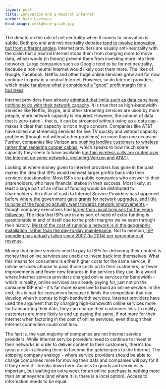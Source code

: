 ```yaml
---
layout: post
title: Innovation and a Neutral Internet
author: Nate Levesque
head-image: cellphone-graph.jpg
---
```


The debate on the role of net neutrality when it comes to innovation is subtle. Both pro and anti net-neutrality debates [tend to involve innovation, but from different angles](https://www.scientificamerican.com/article/the-net-neutrality-debate-in-2-minutes-or-less/). Internet providers are usually anti-neutrality with the claim that a neutral Internet stops them from charging more to move data, which would (in theory) prevent them from investing more into their networks. Large companies such as Google tend to be for net neutrality, because a non-neutral Internet would likely cost them more. The likes of Google, Facebook, Netflix and other huge online services grew and for now continue to grow in a neutral Internet. However, so do Internet providers, which [make far above what's considered a "good" profit margin for a business](https://www.technologyreview.com/s/510176/when-will-the-rest-of-us-get-google-fiber/).

Internet providers have already [admitted that limits such as data caps have nothing to do with their network capacity](https://arstechnica.com/business/2012/12/report-data-caps-just-a-cash-cow-for-internet-providers/). It is true that as high-bandwidth services like Netflix, Skype, and other streaming services are used by more people, more network capacity is required. However, the amount of data that is zero-rated - that is, it can be streamed without using up a data cap - makes it clear that capacity is not a huge concern. Companies like AT&T have rolled out streaming services for live TV quickly and without capacity problems (though not without other problems) on more than one occasion. Further, companies like Verizon are [pushing landline customers to wireless rather than repairing copper cables](https://arstechnica.com/information-technology/2016/10/verizon-workers-can-now-be-fired-if-they-fix-copper-phone-lines/?mc_cid=193eaa3dd3&mc_eid=ac30b8596a), which speaks to how much spare capacity they seem to have available ([certain wireless calls are routed over the Internet on some networks, including Verizon and AT&T](https://www.engadget.com/2014/05/01/att-volte-launch/)).

Looking at where money given to Internet providers has gone in the past makes the idea that ISPs would reinvest larger profits back into their services questionable. Most ISPs are public companies who answer to their shareholders, who have financial stakes in their success. Most likely, at least a large part of an influx of funding would be distributed to shareholders. An influx of cash to Internet Service Providers has happened before [where the government gave grants for network upgrades, and little to none of the funding actually went towards network improvements](https://web-beta.archive.org/web/20140301130958/http://www.pbs.org/cringely/pulpit/2007/pulpit_20070810_002683.html) - though company executives had [larger than usual bonuses for the years following](http://www.forbes.com/lists/2012/12/ceo-compensation-12_Brian-L-Roberts_1BLX.html). The idea that ISPs are in any sort of need of extra funding is questionable in and of itself due to the profit margins we've seen through their history. [Most of the cost of running a network is in the geographic installation, rather than the day-to-day maintenance](https://www.washingtonpost.com/news/the-switch/wp/2014/07/24/isps-are-spending-less-on-their-networks-as-they-make-more-money-off-them/). Not to mention, [ISP spending has actually fallen since 2007 (to 2014) per percentage of revenue](https://www.washingtonpost.com/news/the-switch/wp/2014/07/24/isps-are-spending-less-on-their-networks-as-they-make-more-money-off-them/).

Money that online services need to pay to ISPs for delivering their content is money that online services are unable to invest back into themselves. What this means for consumers is either higher costs for the same service, if online services choose to pass those costs on to their customers, or fewer improvements and fewer new features in the services they use. In a world where Internet service providers charged online services for bandwidth - which in reality, online services are already paying for, just not on the consumer ISP end - it's far more expensive to build an online service. In the end, this is bad for consumers because it limits the competition that can develop when it comes to high-bandwidth services. Internet providers have used the argument that by charging high-bandwidth online services more for transporting their data, they can charge their customers less. In reality, customers are more likely to end up paying the same, if not more for their Internet when factoring in the cost of online services, even though their Internet connection could cost less.

The fact is, the vast majority of companies are not Internet service providers. While Internet service providers need to continue to invest in their networks in order to deliver content to their customers, there's too great a risk in allowing them to become the gatekeepers to the Internet. The shipping company analogy - where service providers should be able to charge companies more for moving their data and companies will pay for it if they need it - breaks down here. Access to goods and services is important, but waiting an extra week for an online purchase is nothing more than an annoyance (and where it is, there is a local option). Access to information needs to be equal.
